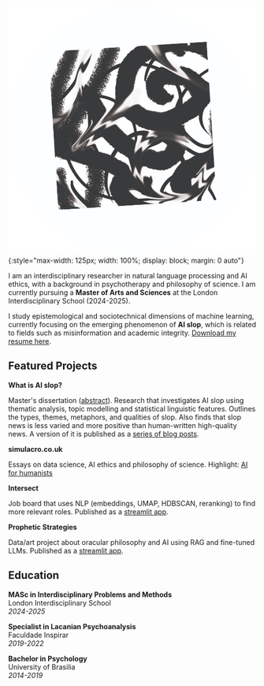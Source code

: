 ![](assets/images/fotor_2023-5-21_15_37_35.png){:style="max-width: 125px; width: 100%; display: block; margin: 0 auto"}

I am an interdisciplinary researcher in natural language processing and AI ethics, with a background in psychotherapy and philosophy of science. I am currently pursuing a **Master of Arts and Sciences** at the London Interdisciplinary School (2024-2025).

I study epistemological and sociotechnical dimensions of machine learning, currently focusing on the emerging phenomenon of **AI slop**, which is related to fields such as misinformation and academic integrity. [Download my resume here](/assets/pdfs/cv_gustavo_costa.pdf).

## Featured Projects

**What is AI slop?**

Master's dissertation ([abstract](/assets/pdfs/capstone_abstract.pdf)). Research that investigates AI slop using thematic analysis, topic modelling and statistical linguistic features. Outlines the types, themes, metaphors, and qualities of slop. Also finds that slop news is less varied and more positive than human-written high-quality news. A version of it is published as a [series of blog posts](https://simulacro.co.uk/introduction-to-slop-studies/).

**simulacro.co.uk**

Essays on data science, AI ethics and philosophy of science. Highlight: [AI for humanists](https://simulacro.co.uk/artificial-intelligence-ai-for-humanists/)

**Intersect**

Job board that uses NLP (embeddings, UMAP, HDBSCAN, reranking) to find more relevant roles. Published as a [streamlit app](https://github.com/noah-art3mis/intersect).

**Prophetic Strategies**

Data/art project about oracular philosophy and AI using RAG and fine-tuned LLMs. Published as a [streamlit app](https://prophetic.streamlit.app/).

## Education

**MASc in Interdisciplinary Problems and Methods**  
London Interdisciplinary School  
_2024-2025_

**Specialist in Lacanian Psychoanalysis**  
Faculdade Inspirar  
_2019-2022_

**Bachelor in Psychology**  
University of Brasilia  
_2014-2019_
